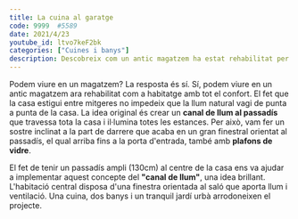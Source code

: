 ```yaml
---
title: La cuina al garatge
code: 9999  #5589
date: 2021/4/23
youtube_id: ltvo7keF2bk
categories: ["Cuines i banys"]
description: Descobreix com un antic magatzem ha estat rehabilitat per convertir-se en un habitatge modern amb un canal de llum al passadís, plafons de vidre i espais ben il·luminats. Una cuina, dos banys i un jardí urbà complementen aquest projecte.
---
```


Podem viure en un magatzem? La resposta és sí. Sí, podem viure en un antic magatzem ara rehabilitat com a habitatge amb tot el confort. El fet que la casa estigui entre mitgeres no impedeix que la llum natural vagi de punta a punta de la casa. La idea original és crear un **canal de llum al passadís** que travessa tota la casa i il·lumina totes les estances. Per això, vam fer un sostre inclinat a la part de darrere que acaba en un gran finestral orientat al passadís, el qual arriba fins a la porta d'entrada, també amb **plafons de vidre**.

El fet de tenir un passadís ampli (130cm) al centre de la casa ens va ajudar a implementar aquest concepte del **"canal de llum"**, una idea brillant. L'habitació central disposa d'una finestra orientada al saló que aporta llum i ventilació. Una cuina, dos banys i un tranquil jardí urbà arrodoneixen el projecte.
